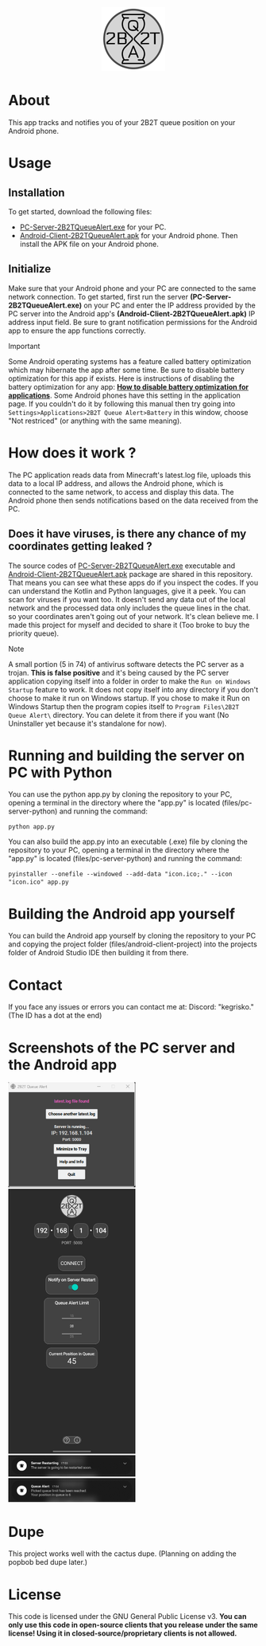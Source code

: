 <p align="center"><img src="files/logo.png" width="128" height="128"></p>

# About
This app tracks and notifies you of your 2B2T queue position on your Android phone.

# Usage

## Installation
To get started, download the following files:
- [PC-Server-2B2TQueueAlert.exe](https://github.com/cagritaskn/2b2t-queue-alert-android/releases/download/release/PC-Server-2B2TQueueAlert.exe) for your PC.
- [Android-Client-2B2TQueueAlert.apk](https://github.com/cagritaskn/2b2t-queue-alert-android/releases/download/release/Android-Client-2B2TQueueAlert.apk) for your Android phone.
Then install the APK file on your Android phone.

## Initialize
Make sure that your Android phone and your PC are connected to the same network connection.
To get started, first run the server **(PC-Server-2B2TQueueAlert.exe)** on your PC and enter the IP address provided by the PC server into the Android app's **(Android-Client-2B2TQueueAlert.apk)** IP address input field. Be sure to grant notification permissions for the Android app to ensure the app functions correctly.

> [!IMPORTANT]
> Some Android operating systems has a feature called battery optimization which may hibernate the app after some time. Be sure to disable battery optimization for this app if exists. Here is instructions of disabling the battery optimization for any app: **[How to disable battery optimization for applications](https://github.com/cagritaskn/2b2t-queue-alert-android/blob/main/DISABLING_BATTERY_OPTIMIZATION.md)**. Some Android phones have this setting in the application page. If you couldn't do it by following this manual then try going into `Settings>Applications>2B2T Queue Alert>Battery` in this window, choose "Not restriced" (or anything with the same meaning).

# How does it work ?
The PC application reads data from Minecraft's latest.log file, uploads this data to a local IP address, and allows the Android phone, which is connected to the same network, to access and display this data. The Android phone then sends notifications based on the data received from the PC.

## Does it have viruses, is there any chance of my coordinates getting leaked ?
The source codes of [PC-Server-2B2TQueueAlert.exe](https://github.com/cagritaskn/2b2t-queue-alert-android/releases/download/release/PC-Server-2B2TQueueAlert.exe) executable and [Android-Client-2B2TQueueAlert.apk](https://github.com/cagritaskn/2b2t-queue-alert-android/releases/download/release/Android-Client-2B2TQueueAlert.apk) package are shared in this repository. That means you can see what these apps do if you inspect the codes. If you can understand the Kotlin and Python languages, give it a peek. You can scan for viruses if you want too. It doesn't send any data out of the local network and the processed data only includes the queue lines in the chat. so your coordinates aren't going out of your network. It's clean believe me. I made this project for myself and decided to share it (Too broke to buy the priority queue).

> [!NOTE]
> A small portion (5 in 74) of antivirus software detects the PC server as a trojan. **This is false positive** and it's being caused by the PC server application copying itself into a folder in order to make the `Run on Windows Startup` feature to work. It does not copy itself into any directory if you don't choose to make it run on Windows startup. If you chose to make it Run on Windows Startup then the program copies itself to `Program Files\2B2T Queue Alert\` directory. You can delete it from there if you want (No Uninstaller yet because it's standalone for now).

# Running and building the server on PC with Python
You can use the python app.py by cloning the repository to your PC, opening a terminal in the directory where the "app.py" is located (files/pc-server-python) and running the command:
```
python app.py
```

You can also build the app.py into an executable (.exe) file by cloning the repository to your PC, opening a terminal in the directory where the "app.py" is located (files/pc-server-python) and running the command:
```
pyinstaller --onefile --windowed --add-data "icon.ico;." --icon "icon.ico" app.py
```
# Building the Android app yourself
You can build the Android app yourself by cloning the repository to your PC and copying the project folder (files/android-client-project) into the projects folder of Android Studio IDE then building it from there.

# Contact
If you face any issues or errors you can contact me at:
Discord: "kegrisko." (The ID has a dot at the end)

# Screenshots of the PC server and the Android app

<img src="files/server-screenshot.png" width="256" >

<img src="files/client-screenshot.png" width="256" >

<img src="files/restart-notification-screenshot.png" width="256" >

<img src="files/queue-notification-screenshot.png" width="256" >

# Dupe
This project works well with the cactus dupe. (Planning on adding the popbob bed dupe later.)

# License
This code is licensed under the GNU General Public License v3. **You can only use this code in open-source clients that you release under the same license! Using it in closed-source/proprietary clients is not allowed.**
